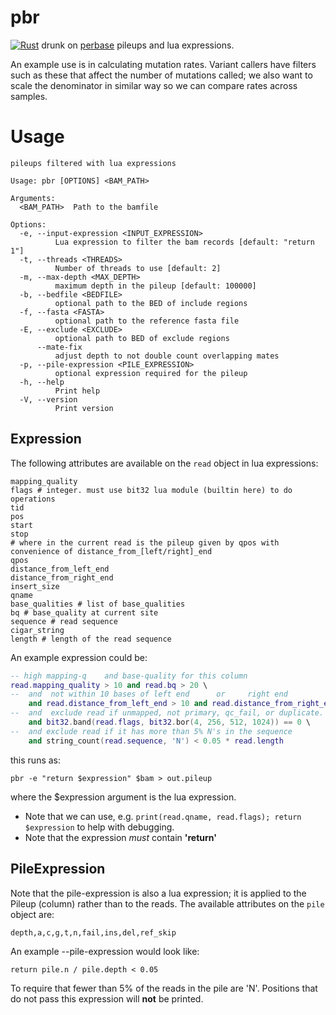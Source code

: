# pbr
[![Rust](https://github.com/brentp/pbr/actions/workflows/rust.yml/badge.svg)](https://github.com/brentp/pbr/actions/workflows/rust.yml)
drunk on [perbase](https://github.com/sstadick/perbase) pileups and lua expressions.

An example use is in calculating mutation rates. Variant callers have filters such as these
that affect the number of mutations called; we also want to scale the denominator in similar
way so we can compare rates across samples.


# Usage

```
pileups filtered with lua expressions

Usage: pbr [OPTIONS] <BAM_PATH>

Arguments:
  <BAM_PATH>  Path to the bamfile

Options:
  -e, --input-expression <INPUT_EXPRESSION>
          Lua expression to filter the bam records [default: "return 1"]
  -t, --threads <THREADS>
          Number of threads to use [default: 2]
  -m, --max-depth <MAX_DEPTH>
          maximum depth in the pileup [default: 100000]
  -b, --bedfile <BEDFILE>
          optional path to the BED of include regions
  -f, --fasta <FASTA>
          optional path to the reference fasta file
  -E, --exclude <EXCLUDE>
          optional path to BED of exclude regions
      --mate-fix
          adjust depth to not double count overlapping mates
  -p, --pile-expression <PILE_EXPRESSION>
          optional expression required for the pileup
  -h, --help
          Print help
  -V, --version
          Print version
```

## Expression

The following attributes are available on the `read` object in lua expressions:

```
mapping_quality
flags # integer. must use bit32 lua module (builtin here) to do operations
tid
pos
start
stop
# where in the current read is the pileup given by qpos with convenience of distance_from_[left/right]_end
qpos
distance_from_left_end
distance_from_right_end
insert_size
qname
base_qualities # list of base_qualities
bq # base_quality at current site
sequence # read sequence
cigar_string
length # length of the read sequence
```

An example expression could be:

```lua
-- high mapping-q    and base-quality for this column
read.mapping_quality > 10 and read.bq > 20 \
--  and  not within 10 bases of left end      or     right end
    and read.distance_from_left_end > 10 and read.distance_from_right_end > 10 \
--  and  exclude read if unmapped, not primary, qc_fail, or duplicate.
    and bit32.band(read.flags, bit32.bor(4, 256, 512, 1024)) == 0 \
--  and exclude read if it has more than 5% N's in the sequence
    and string_count(read.sequence, 'N') < 0.05 * read.length
```

this runs as:

```
pbr -e "return $expression" $bam > out.pileup
```

where the $expression argument is the lua expression.

- Note that we can use, e.g. `print(read.qname, read.flags); return $expression` to help with debugging.
- Note that the expression _must_ contain **'return'**

## PileExpression

Note that the pile-expression is also a lua expression; it is applied to the Pileup (column) rather than to the reads.
The available attributes on the `pile` object are:

```
depth,a,c,g,t,n,fail,ins,del,ref_skip
```

An example --pile-expression would look like:

```
return pile.n / pile.depth < 0.05
```

To require that fewer than 5% of the reads in the pile are 'N'. Positions that do not pass this expression will **not** be printed.
